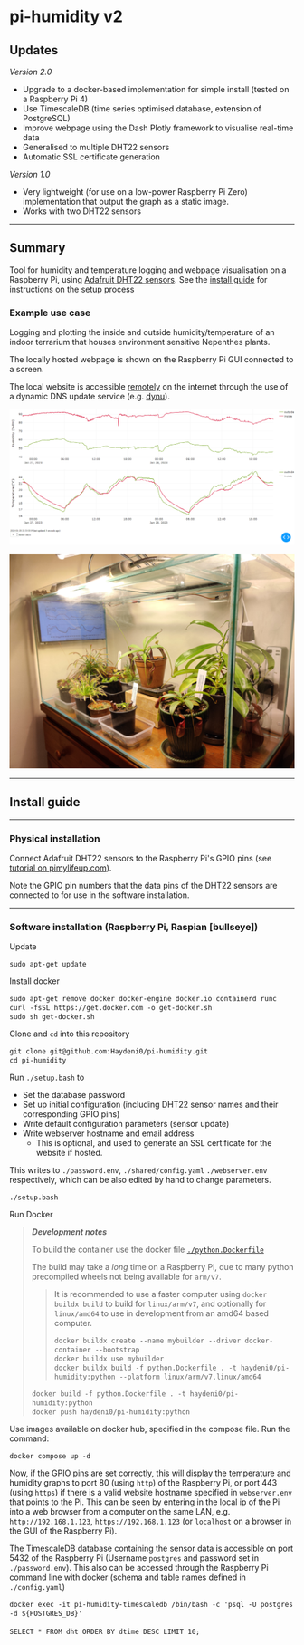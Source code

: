 # pi-humidity v2

## Updates

*Version 2.0*

- Upgrade to a docker-based implementation for simple install (tested on a Raspberry Pi 4)
- Use TimescaleDB (time series optimised database, extension of PostgreSQL)
- Improve webpage using the Dash Plotly framework to visualise real-time data
- Generalised to multiple DHT22 sensors
- Automatic SSL certificate generation

*Version 1.0*

- Very lightweight (for use on a low-power Raspberry Pi Zero) implementation that output the graph as a static image.
- Works with two DHT22 sensors

---

## Summary

Tool for humidity and temperature logging and webpage visualisation on a Raspberry Pi, using [Adafruit DHT22 sensors](https://pimylifeup.com/raspberry-pi-humidity-sensor-dht22/).
See the [install guide](#install-guide) for instructions on the setup process

### Example use case

Logging and plotting the inside and outside humidity/temperature of an indoor terrarium that houses environment sensitive Nepenthes plants.

The locally hosted webpage is shown on the Raspberry Pi GUI connected to a screen.

The local website is accessible [remotely](https://pi-humidity.webredirect.org/) on the internet through the use of a dynamic DNS update service (e.g. [dynu](https://www.dynu.com/en-US/)).

![DHT graph example](Media/DHT_graph_example.png "DHT graph example")

![Fish tank terrarium setup](Media/FishTankTerrarium.jpg "Fish tank terrarium setup")

---

## Install guide

---

### Physical installation

Connect Adafruit DHT22 sensors to the Raspberry Pi's GPIO pins (see [tutorial on pimylifeup.com](https://pimylifeup.com/raspberry-pi-humidity-sensor-dht22/)).

Note the GPIO pin numbers that the data pins of the DHT22 sensors are connected to for use in the software installation.

---

### Software installation (Raspberry Pi, Raspian [bullseye])

Update

    sudo apt-get update

Install docker

    sudo apt-get remove docker docker-engine docker.io containerd runc
    curl -fsSL https://get.docker.com -o get-docker.sh
    sudo sh get-docker.sh

Clone and ```cd``` into this repository

    git clone git@github.com:Haydeni0/pi-humidity.git
    cd pi-humidity

Run ```./setup.bash``` to

- Set the database password
- Set up initial configuration (including DHT22 sensor names and their corresponding GPIO pins)
- Write default configuration parameters (sensor update)
- Write webserver hostname and email address
  - This is optional, and used to generate an SSL certificate for the website if hosted.

This writes to ```./password.env```, ```./shared/config.yaml``` ```./webserver.env``` respectively, which can be also edited by hand to change parameters.

    ./setup.bash

Run Docker

> ***Development notes***
>
> To build the container use the docker file [```./python.Dockerfile```](./python.Dockerfile)
>
> The build may take a *long* time on a Raspberry Pi, due to many python precompiled wheels not being available for ```arm/v7```.
> > It is recommended to use a faster computer using ```docker buildx build``` to build for ```linux/arm/v7```, and optionally for ```linux/amd64``` to use in development from an amd64 based computer.
> >
> >     docker buildx create --name mybuilder --driver docker-container --bootstrap
> >     docker buildx use mybuilder
> >     docker buildx build -f python.Dockerfile . -t haydeni0/pi-humidity:python --platform linux/arm/v7,linux/amd64
>
>     docker build -f python.Dockerfile . -t haydeni0/pi-humidity:python
>     docker push haydeni0/pi-humidity:python

Use images available on docker hub, specified in the compose file. Run the command:

    docker compose up -d

Now, if the GPIO pins are set correctly, this will display the temperature and humidity graphs to port 80 (using ```http```) of the Raspberry Pi, or port 443 (using ```https```) if there is a valid website hostname specified in ```webserver.env``` that points to the Pi.
This can be seen by entering in the local ip of the Pi into a web browser from a computer on the same LAN, e.g. ```http://192.168.1.123```, ```https://192.168.1.123``` (or ```localhost``` on a browser in the GUI of the Raspberry Pi).

The TimescaleDB database containing the sensor data is accessible on port 5432 of the Raspberry Pi (Username ```postgres``` and password set in ```./password.env```). This also can be accessed through the Raspberry Pi command line with docker (schema and table names defined in ```./config.yaml```)

    docker exec -it pi-humidity-timescaledb /bin/bash -c 'psql -U postgres -d ${POSTGRES_DB}'

    SELECT * FROM dht ORDER BY dtime DESC LIMIT 10;
